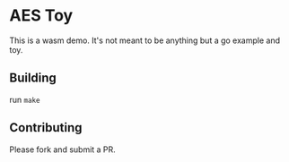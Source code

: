 # AES Toy
This is a wasm demo. It's not meant to be anything but a go example and toy.

## Building
run `make`

## Contributing
Please fork and submit a PR.

